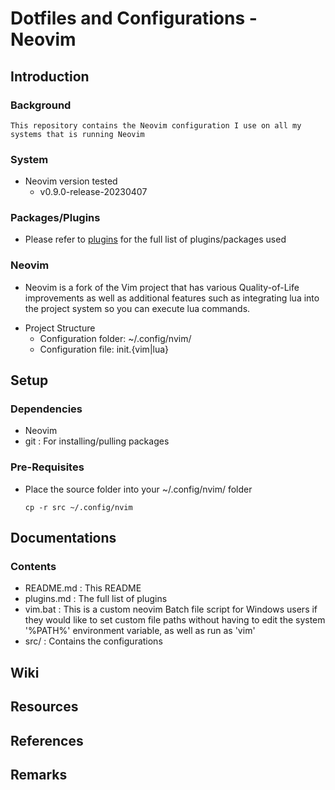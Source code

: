 # Dotfiles and Configurations - Neovim

## Introduction
### Background
```
This repository contains the Neovim configuration I use on all my systems that is running Neovim
```

### System
- Neovim version tested
    + v0.9.0-release-20230407

### Packages/Plugins
+ Please refer to [plugins](plugins.md) for the full list of plugins/packages used

### Neovim
+ Neovim is a fork of the Vim project that has various Quality-of-Life improvements as well as additional features such as integrating lua into the project system so you can execute lua commands.
- Project Structure
    + Configuration folder: ~/.config/nvim/
    + Configuration file: init.{vim|lua}

## Setup
### Dependencies
+ Neovim
+ git    : For installing/pulling packages

### Pre-Requisites
- Place the source folder into your ~/.config/nvim/ folder
    ```console
    cp -r src ~/.config/nvim
    ```

## Documentations
### Contents
+ README.md : This README
+ plugins.md : The full list of plugins
+ vim.bat : This is a custom neovim Batch file script for Windows users if they would like to set custom file paths without having to edit the system '%PATH%' environment variable, as well as run as 'vim'
+ src/ : Contains the configurations

## Wiki

## Resources

## References

## Remarks
